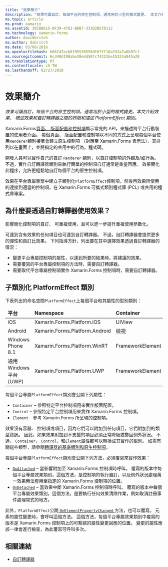 ```yaml
---
title: "效果簡介"
description: "效果可讓自訂，每個平台的原生控制項，通常用於小型的樣式變更。 本文介紹效果、 概述效果和自訂轉譯器之間的界限和描述 PlatformEffect 類別。"
ms.topic: article
ms.prod: xamarin
ms.assetid: 30CB8615-8F39-4762-BDB7-333D2B57D112
ms.technology: xamarin-forms
author: davidbritch
ms.author: dabritch
ms.date: 03/08/2016
ms.openlocfilehash: b66f47ecb8f955f6558df6fff18af92a7a8b97cf
ms.sourcegitcommit: 6cd40d190abe38edd50fc74331be15324a845a28
ms.translationtype: MT
ms.contentlocale: zh-TW
ms.lasthandoff: 02/27/2018
---
```

# <a name="introduction-to-effects"></a>效果簡介

_效果可讓自訂，每個平台的原生控制項，通常用於小型的樣式變更。本文介紹效果、 概述效果和自訂轉譯器之間的界限和描述 PlatformEffect 類別。_

Xamarin.Forms[頁面、 版面配置和控制項](~/xamarin-forms/user-interface/controls/index.md)顯示常見的 API，來描述跨平台行動裝置的使用者介面。 每個頁面、 版面配置和控制項以不同的方式上呈現每個平台使用`Renderer`類別接著會建立原生控制項 （對應至 Xamarin.Forms 表示法），其排列以在畫面上，並將指定的共用中的行為。程式碼。

開發人員可以實作自己的自訂 `Renderer` 類別，以自訂控制項的外觀及/或行為。 不過，實作自訂轉譯器類別來執行簡單的控制項自訂通常是重量回應。 效果簡化此程序，允許更輕鬆地自訂每個平台的原生控制項。

效果在平台專屬專案中建立子類別化`PlatformEffect`控制項，然後再效果所使用的連接到適當的控制項，在 Xamarin.Forms 可攜式類別程式庫 (PCL) 或共用的程式庫專案。

## <a name="why-use-an-effect-over-a-custom-renderer"></a>為什麼要透過自訂轉譯器使用效果？

影響簡化控制項的自訂、 可重複使用，且可以進一步提升重複使用參數化。

可達到含有效果的任何項目也可達到自訂轉譯器。 不過，自訂轉譯器會提供更多的彈性和自訂比效果。 下列指導方針，列出要在其中選擇效果透過自訂轉譯器的情況：

- 變更平台專屬控制項的屬性，以達到所要的結果時，將建議的效果。
- 需要覆寫的平台專屬控制項的方法時，需要自訂轉譯器。
- 需要取代平台專屬控制項實作 Xamarin.Forms 控制項時，需要自訂轉譯器。

## <a name="subclassing-the-platformeffect-class"></a>子類別化 PlatformEffect 類別

下表列出的命名空間`PlatformEffect`上每個平台和其屬性的型別類別：

<table>
 <thead>
   <tr>
     <td><strong>平台</strong></td>
     <td><strong>Namespace</strong></td>
     <td><strong>Container</strong></td>
     <td><strong>控制項</strong></td>
   </tr>
 </thead>
 <tbody>
   <tr>
     <td>iOS</a></td>
     <td>Xamarin.Forms.Platform.iOS</td>
     <td>UIView</td>
     <td>UIView</td>
   </tr>
   <tr>
     <td>Android</a></td>
     <td>Xamarin.Forms.Platform.Android</td>
     <td>檢視</td>
     <td>檢視</td>
   </tr>
   <tr>
     <td>Windows Phone 8.1</a></td>
     <td>Xamarin.Forms.Platform.WinRT</td>
     <td>FrameworkElement</td>
     <td>FrameworkElement</td>
   </tr>
   <tr>
     <td>通用 Windows 平台 (UWP)</a></td>
     <td>Xamarin.Forms.Platform.UWP</td>
     <td>FrameworkElement</td>
     <td>FrameworkElement</td>
   </tr>
 </tbody>
</table>

每個平台專屬`PlatformEffect`類別會公開下列屬性：

- `Container` – 參照特定平台控制項用來實作版面配置。
- `Control` – 參照特定平台控制項用來實作 Xamarin.Forms 控制項。
- `Element` – 參考 Xamarin.Forms 所呈現的控制項。

效果沒有容器、 控制項或項目，因為它們可以附加到任何項目，它們附加到的類型資訊。 因此，如果效果附加到不支援的項目必須正常降級或擲回例外狀況。 不過， `Container`， `Control`，和`Element`屬性都可以轉換成其實作的型別。 如需有關這些類型，請參閱[轉譯器的基底類別和原生控制項](~/xamarin-forms/app-fundamentals/custom-renderer/renderers.md)。

每個平台專屬`PlatformEffect`類別會公開下列方法，必須覆寫來實作效果：

- [`OnAttached`](https://developer.xamarin.com/api/member/Xamarin.Forms.Effect.OnAttached()/) – 當影響附加至 Xamarin.Forms 控制項時呼叫。 覆寫的版本中每個平台專屬效果類別，這個方法，是控制項的執行自訂，以及例外狀況處理萬一效果無法套用至指定的 Xamarin.Forms 控制項的位置。
- [`OnDetached`](https://developer.xamarin.com/api/member/Xamarin.Forms.Effect.OnDetached()/) – 當效果中斷 Xamarin.Forms 控制項時呼叫。 覆寫的版本中每個平台專屬效果類別，這個方法，是要執行任何效果清除作業，例如取消註冊事件處理常式的地方。

此外，`PlatformEffect`公開[ `OnElementPropertyChanged` ](https://developer.xamarin.com/api/member/Xamarin.Forms.PlatformEffect%3CTContainer,TControl%3E.OnElementPropertyChanged/p/System.ComponentModel.PropertyChangedEventArgs/)方法，也可以覆寫。 元素的屬性變更時，會呼叫這個方法。 這個方法，每個平台專屬效果類別中覆寫的版本是 Xamarin.Forms 控制項上的可繫結的屬性變更回應的位置。 變更的屬性應該一律會進行檢查，為此覆寫可呼叫多次。


## <a name="related-links"></a>相關連結

- [自訂轉譯器](~/xamarin-forms/app-fundamentals/custom-renderer/index.md)

